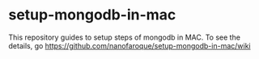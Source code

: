 # setup-mongodb-in-mac
This repository guides to setup steps of mongodb in MAC. To see the details, go https://github.com/nanofaroque/setup-mongodb-in-mac/wiki
